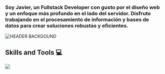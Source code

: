 ### Soy Javier, un Fullstack Developer con gusto por el diseño web y un enfoque más profundo en el lado del servidor. Disfruto trabajando en el procesamiento de información y bases de datos para crear soluciones robustas y eficientes.
![HEADER BACKGOUND](./assets/images/header_background.png)
## Skills and Tools 💻
<div display="flex">
<img src="https://skillicons.dev/icons?i=python,php,mysql,sequelize,postman,html,css,bootstrap,js,nodejs,react,java,vscode,eclipse,git,github&perline=20" />
</div>

<!--
**JavierRocha92/JavierRocha92** is a ✨ _special_ ✨ repository because its `README.md` (this file) appears on your GitHub profile.

Here are some ideas to get you started:

- 🔭 I’m currently working on ...
- 🌱 I’m currently learning ...
- 👯 I’m looking to collaborate on ...
- 🤔 I’m looking for help with ...
- 💬 Ask me about ...
- 📫 How to reach me: ...
- 😄 Pronouns: ...
- ⚡ Fun fact: ...
-->
